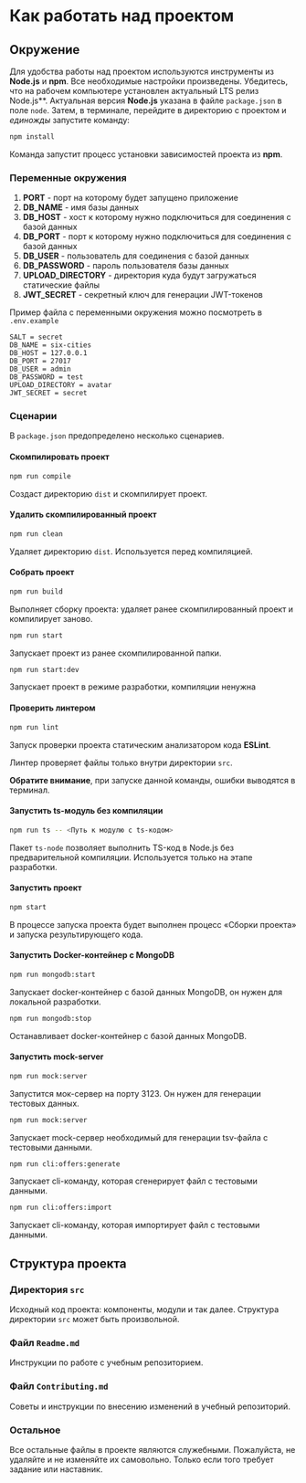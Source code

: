 # Как работать над проектом

## Окружение

Для удобства работы над проектом используются инструменты из **Node.js** и **npm**. Все необходимые настройки произведены. Убедитесь, что на рабочем компьютере установлен актуальный LTS релиз Node.js**. Актуальная версия **Node.js** указана в файле `package.json` в поле `node`. Затем, в терминале, перейдите в директорию с проектом и _единожды_ запустите команду:

```bash
npm install
```

Команда запустит процесс установки зависимостей проекта из **npm**.

### Переменные окружения


1. **PORT** - порт на которому будет запущено приложение
2. **DB_NAME** - имя базы данных
3. **DB_HOST** - хост к которому нужно подключиться для соединения с базой данных
4. **DB_PORT** - порт к которому нужно подключиться для соединения с базой данных
5. **DB_USER** - пользователь для соединения с базой данных
6. **DB_PASSWORD** - пароль пользователя базы данных
7. **UPLOAD_DIRECTORY** - директория куда будут загружаться статические файлы
8. **JWT_SECRET** - секретный ключ для генерации JWT-токенов 

Пример файла с переменными окружения можно посмотреть в `.env.example`

```dotenv
SALT = secret
DB_NAME = six-cities
DB_HOST = 127.0.0.1
DB_PORT = 27017
DB_USER = admin
DB_PASSWORD = test
UPLOAD_DIRECTORY = avatar
JWT_SECRET = secret
```

### Сценарии

В `package.json` предопределено несколько сценариев.

#### Скомпилировать проект

```bash
npm run compile
```

Создаст директорию `dist` и скомпилирует проект.

#### Удалить скомпилированный проект

```bash
npm run clean
```

Удаляет директорию `dist`. Используется перед компиляцией.

#### Собрать проект

```bash
npm run build
```

Выполняет сборку проекта: удаляет ранее скомпилированный проект и компилирует заново.

```bash
npm run start
```

Запускает проект из ранее скомпилированной папки.

```bash
npm run start:dev
```

Запускает проект в режиме разработки, компиляции ненужна

#### Проверить линтером

```bash
npm run lint
```

Запуск проверки проекта статическим анализатором кода **ESLint**.

Линтер проверяет файлы только внутри директории `src`.

**Обратите внимание**, при запуске данной команды, ошибки выводятся в терминал.

#### Запустить ts-модуль без компиляции

```bash
npm run ts -- <Путь к модулю с ts-кодом>
```

Пакет `ts-node` позволяет выполнить TS-код в Node.js без предварительной компиляции. Используется только на этапе разработки.

#### Запустить проект

```bash
npm start
```

В процессе запуска проекта будет выполнен процесс «Сборки проекта» и запуска результирующего кода.

#### Запустить Docker-контейнер с MongoDB

```bash
npm run mongodb:start
```

Запускает docker-контейнер с базой данных MongoDB, он нужен для локальной разработки.

```bash
npm run mongodb:stop
```

Останавливает docker-контейнер с базой данных MongoDB.


#### Запустить mock-server

```bash
npm run mock:server
```

Запустится мок-сервер на порту 3123. Он нужен для генерации тестовых данных.

```bash
npm run mock:server
```

Запускает mock-сервер необходимый для генерации tsv-файла с тестовыми данными.

```bash
npm run cli:offers:generate
```

Запускает cli-команду, которая сгенерирует файл с тестовыми данными.

```bash
npm run cli:offers:import
```

Запускает cli-команду, которая импортирует файл с тестовыми данными.


## Структура проекта

### Директория `src`

Исходный код проекта: компоненты, модули и так далее. Структура директории `src` может быть произвольной.

### Файл `Readme.md`

Инструкции по работе с учебным репозиторием.

### Файл `Contributing.md`

Советы и инструкции по внесению изменений в учебный репозиторий.

### Остальное

Все остальные файлы в проекте являются служебными. Пожалуйста, не удаляйте и не изменяйте их самовольно. Только если того требует задание или наставник.
